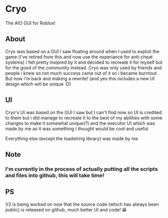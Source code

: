 # Cryo
The AIO GUI for Roblox!
## About
Cryo was based on a GUI I saw floating around when I used to exploit the game (i've retired from this and now use the experiance for anti-cheat systems) I felt pretty insipred by it and decided to recreate it for myself but for the good of the community instead. Cryo was only used by friends and people i knew so not much success came out of it so i became burntout. But now i'm back and making a rewrite! (and yes this includes a new UI design which will be unique :D)

## UI
Cryo's UI was based on the GUI I saw but I can't find now so UI is credited to them but i did manage to recreate it to the best of my abilities with some changes to make it somewhat unique(?) and the executor UI which was made by me as it was something I thought would be cool and useful

Everything else (except the loadstring library) was made by me

## Note
### I'm currently in the process of actually putting all the scripts and files into github, this will take time!



## PS
V2 is being worked on now that the source code (which has always been public) is released on github, much better UI and code! 😁
